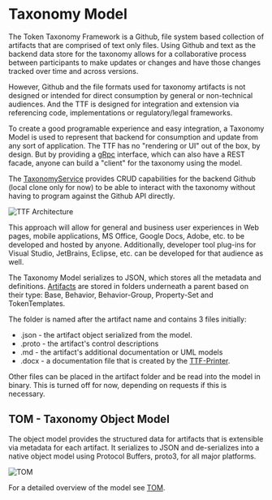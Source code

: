 # Taxonomy Model

The Token Taxonomy Framework is a Github, file system based collection of artifacts that are comprised of text only files. Using Github and text as the backend data store for the taxonomy allows for a collaborative process between participants to make updates or changes and have those changes tracked over time and across versions.

However, Github and the file formats used for taxonomy artifacts is not designed or intended for direct consumption by general or non-technical audiences. And the TTF is designed for integration and extension via referencing code, implementations or regulatory/legal frameworks.

To create a good programable experience and easy integration, a Taxonomy Model is used to represent that backend for consumption and update from any sort of application. The TTF has no "rendering or UI" out of the box, by design. But by providing a [gRpc](https://grpc.io/) interface, which can also have a REST facade, anyone can build a "client" for the taxonomy using the model.

The [TaxonomyService](https://github.com/InterWorkAlliance/TokenTaxonomyFramework/blob/master/model/taxonomyServices.md) provides CRUD capabilities for the backend Github (local clone only for now) to be able to interact with the taxonomy without having to program against the Github API directly.

![TTF Architecture](images/TaxonomyService.png)

This approach will allow for general and business user experiences in Web pages, mobile applications, MS Office, Google Docs, Adobe, etc. to be developed and hosted by anyone. Additionally, developer tool plug-ins for Visual Studio, JetBrains, Eclipse, etc. can be developed for that audience as well.

The Taxonomy Model serializes to JSON, which stores all the metadata and definitions.  [Artifacts](taxonomy-artifact-format.md) are stored in folders underneath a parent based on their type: Base, Behavior, Behavior-Group, Property-Set and TokenTemplates.

The folder is named after the artifact name and contains 3 files initially:

- .json - the artifact object serialized from the model.
- .proto - the artifact's control descriptions
- .md - the artifact's additional documentation or UML models
- .docx - a documentation file that is created by the [TTF-Printer](tools/Readme.md).

Other files can be placed in the artifact folder and be read into the model in binary. This is turned off for now, depending on requests if this is necessary.

## TOM - Taxonomy Object Model

The object model provides the structured data for artifacts that is extensible via metadata for each artifact.  It serializes to JSON and de-serializes into a native object model using Protocol Buffers, proto3, for all major platforms.

![TOM](images/taxonomy-model.png)

For a detailed overview of the model see [TOM](model/tom.md).
